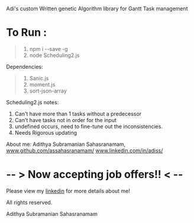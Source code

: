  Adi's custom Written genetic Algorithm library for Gantt Task management

# To Run :

> 1. npm i --save -g
> 2. node Scheduling2.js


Dependencies:
> 1. Sanic.js
> 2. moment.js
> 3. sort-json-array

Scheduling2.js notes:

1. Can't have more than 1 tasks without a predecessor
2. Can't have tasks not in order for the input
3. undefined occurs, need to fine-tune out the inconsistencies.
4. Needs Rigorous updating


About me:
  Adithya Subramanian Sahasranamam,
  www.github.com/assahasranamam/
  www.linkedin.com/in/adiss/

# -- > Now accepting job offers!! < --
Please view my <a href=" www.linkedin.com/in/adiss/">linkedin</a> for more details about me!

All rights reserved.

Adithya Subramanian Sahasranamam
